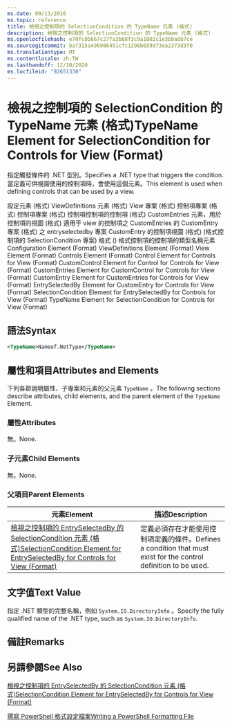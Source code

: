 ```yaml
---
ms.date: 09/13/2016
ms.topic: reference
title: 檢視之控制項的 SelectionCondition 的 TypeName 元素 (格式)
description: 檢視之控制項的 SelectionCondition 的 TypeName 元素 (格式)
ms.openlocfilehash: e70fc05667c27fa3b68f3c9a1802c1e3bba8b7ce
ms.sourcegitcommit: ba7315a496986451cfc1296b659d73ea2373d3f0
ms.translationtype: MT
ms.contentlocale: zh-TW
ms.lasthandoff: 12/10/2020
ms.locfileid: "92651330"
---
```

# <a name="typename-element-for-selectioncondition-for-controls-for-view-format"></a><span data-ttu-id="c069d-103">檢視之控制項的 SelectionCondition 的 TypeName 元素 (格式)</span><span class="sxs-lookup"><span data-stu-id="c069d-103">TypeName Element for SelectionCondition for Controls for View (Format)</span></span>

<span data-ttu-id="c069d-104">指定觸發條件的 .NET 型別。</span><span class="sxs-lookup"><span data-stu-id="c069d-104">Specifies a .NET type that triggers the condition.</span></span> <span data-ttu-id="c069d-105">當定義可供視圖使用的控制項時，會使用這個元素。</span><span class="sxs-lookup"><span data-stu-id="c069d-105">This element is used when defining controls that can be used by a view.</span></span>

<span data-ttu-id="c069d-106">設定元素 (格式) ViewDefinitions 元素 (格式) View 專案 (格式) 控制項專案 (格式) 控制項專案 (格式) 控制項控制項的控制項 (格式) CustomEntries 元素，用於控制項的視圖 (格式) 適用于 view 的控制項之 CustomEntries 的 CustomEntry 專案 (格式) 之 entryselectedby 專案 CustomEntry 的控制項視圖 (格式)  (格式控制項的 SelectionCondition 專案) 格式 () 格式控制項的控制項的類型名稱元素</span><span class="sxs-lookup"><span data-stu-id="c069d-106">Configuration Element (Format) ViewDefinitions Element (Format) View Element (Format) Controls Element (Format) Control Element for Controls for View (Format) CustomControl Element for Control for Controls for View (Format) CustomEntries Element for CustomControl for Controls for View (Format) CustomEntry Element for CustomEntries for Controls for View (Format) EntrySelectedBy Element for CustomEntry for Controls for View (Format) SelectionCondition Element for EntrySelectedBy for Controls for View (Format) TypeName Element for SelectionCondition for Controls for View (Format)</span></span>

## <a name="syntax"></a><span data-ttu-id="c069d-107">語法</span><span class="sxs-lookup"><span data-stu-id="c069d-107">Syntax</span></span>

```xml
<TypeName>Nameof.NetType</TypeName>

```

## <a name="attributes-and-elements"></a><span data-ttu-id="c069d-108">屬性和項目</span><span class="sxs-lookup"><span data-stu-id="c069d-108">Attributes and Elements</span></span>

<span data-ttu-id="c069d-109">下列各節說明屬性、子專案和元素的父元素 `TypeName` 。</span><span class="sxs-lookup"><span data-stu-id="c069d-109">The following sections describe attributes, child elements, and the parent element of the `TypeName` Element.</span></span>

### <a name="attributes"></a><span data-ttu-id="c069d-110">屬性</span><span class="sxs-lookup"><span data-stu-id="c069d-110">Attributes</span></span>

<span data-ttu-id="c069d-111">無。</span><span class="sxs-lookup"><span data-stu-id="c069d-111">None.</span></span>

### <a name="child-elements"></a><span data-ttu-id="c069d-112">子元素</span><span class="sxs-lookup"><span data-stu-id="c069d-112">Child Elements</span></span>

<span data-ttu-id="c069d-113">無。</span><span class="sxs-lookup"><span data-stu-id="c069d-113">None.</span></span>

### <a name="parent-elements"></a><span data-ttu-id="c069d-114">父項目</span><span class="sxs-lookup"><span data-stu-id="c069d-114">Parent Elements</span></span>

|<span data-ttu-id="c069d-115">元素</span><span class="sxs-lookup"><span data-stu-id="c069d-115">Element</span></span>|<span data-ttu-id="c069d-116">描述</span><span class="sxs-lookup"><span data-stu-id="c069d-116">Description</span></span>|
|-------------|-----------------|
|[<span data-ttu-id="c069d-117">檢視之控制項的 EntrySelectedBy 的 SelectionCondition 元素 (格式)</span><span class="sxs-lookup"><span data-stu-id="c069d-117">SelectionCondition Element for EntrySelectedBy for Controls for View (Format)</span></span>](./selectioncondition-element-for-entryselectedby-for-controls-for-view-format.md)|<span data-ttu-id="c069d-118">定義必須存在才能使用控制項定義的條件。</span><span class="sxs-lookup"><span data-stu-id="c069d-118">Defines a condition that must exist for the control definition to be used.</span></span>|

## <a name="text-value"></a><span data-ttu-id="c069d-119">文字值</span><span class="sxs-lookup"><span data-stu-id="c069d-119">Text Value</span></span>

<span data-ttu-id="c069d-120">指定 .NET 類型的完整名稱，例如 `System.IO.DirectoryInfo` 。</span><span class="sxs-lookup"><span data-stu-id="c069d-120">Specify the fully qualified name of the .NET type, such as `System.IO.DirectoryInfo`.</span></span>

## <a name="remarks"></a><span data-ttu-id="c069d-121">備註</span><span class="sxs-lookup"><span data-stu-id="c069d-121">Remarks</span></span>

## <a name="see-also"></a><span data-ttu-id="c069d-122">另請參閱</span><span class="sxs-lookup"><span data-stu-id="c069d-122">See Also</span></span>

[<span data-ttu-id="c069d-123">檢視之控制項的 EntrySelectedBy 的 SelectionCondition 元素 (格式)</span><span class="sxs-lookup"><span data-stu-id="c069d-123">SelectionCondition Element for EntrySelectedBy for Controls for View (Format)</span></span>](./selectioncondition-element-for-entryselectedby-for-controls-for-view-format.md)

[<span data-ttu-id="c069d-124">撰寫 PowerShell 格式設定檔案</span><span class="sxs-lookup"><span data-stu-id="c069d-124">Writing a PowerShell Formatting File</span></span>](./writing-a-powershell-formatting-file.md)
